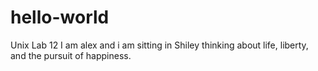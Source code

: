 # hello-world
Unix Lab 12
I am alex and i am sitting in Shiley thinking about life, liberty, and the pursuit of happiness.
